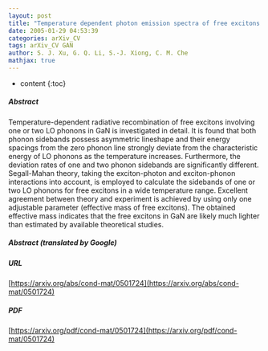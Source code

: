 ```yaml
---
layout: post
title: "Temperature dependent photon emission spectra of free excitons in phonon field of GaN"
date: 2005-01-29 04:53:39
categories: arXiv_CV
tags: arXiv_CV GAN
author: S. J. Xu, G. Q. Li, S.-J. Xiong, C. M. Che
mathjax: true
---
```


* content
{:toc}

##### Abstract
Temperature-dependent radiative recombination of free excitons involving one or two LO phonons in GaN is investigated in detail. It is found that both phonon sidebands possess asymmetric lineshape and their energy spacings from the zero phonon line strongly deviate from the characteristic energy of LO phonons as the temperature increases. Furthermore, the deviation rates of one and two phonon sidebands are significantly different. Segall-Mahan theory, taking the exciton-photon and exciton-phonon interactions into account, is employed to calculate the sidebands of one or two LO phonons for free excitons in a wide temperature range. Excellent agreement between theory and experiment is achieved by using only one adjustable parameter (effective mass of free excitons). The obtained effective mass indicates that the free excitons in GaN are likely much lighter than estimated by available theoretical studies.

##### Abstract (translated by Google)


##### URL
[https://arxiv.org/abs/cond-mat/0501724](https://arxiv.org/abs/cond-mat/0501724)

##### PDF
[https://arxiv.org/pdf/cond-mat/0501724](https://arxiv.org/pdf/cond-mat/0501724)

